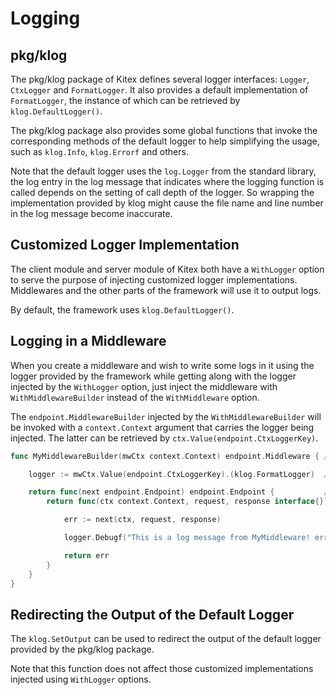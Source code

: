 
# Logging

## pkg/klog

The pkg/klog package of Kitex defines several logger interfaces: `Logger`, `CtxLogger` and `FormatLogger`. It also provides a default implementation of `FormatLogger`, the instance of which can be retrieved by `klog.DefaultLogger()`.

The pkg/klog package also provides some global functions that invoke the corresponding methods of the default logger to help simplifying the usage, such as `klog.Info`, `klog.Errorf` and others.

Note that the default logger uses the `log.Logger` from the standard library, the log entry in the log message that indicates where the logging function is called depends on the setting of call depth of the logger. So wrapping the implementation provided by klog might cause the file name and line number in the log message become inaccurate.

## Customized Logger Implementation

The client module and server module of Kitex both have a `WithLogger` option to serve the purpose of injecting customized logger implementations. Middlewares and the other parts of the framework will use it to output logs.

By default, the framework uses `klog.DefaultLogger()`.

## Logging in a Middleware

When you create a middleware and wish to write some logs in it using the logger provided by the framework while getting along with the logger injected by the `WithLogger` option, just inject the middleware with `WithMiddlewareBuilder` instead of the `WithMiddleware` option.

The `endpoint.MiddlewareBuilder` injected by the `WithMiddlewareBuilder` will be invoked with a `context.Context` argument that carries the logger being injected. The latter can be retrieved by `ctx.Value(endpoint.CtxLoggerKey)`.

```go
func MyMiddlewareBuilder(mwCtx context.Context) endpoint.Middleware { // middleware builder

    logger := mwCtx.Value(endpoint.CtxLoggerKey).(klog.FormatLogger)  // get the logger

    return func(next endpoint.Endpoint) endpoint.Endpoint {           // middleware
        return func(ctx context.Context, request, response interface{}) error {

            err := next(ctx, request, response)

            logger.Debugf("This is a log message from MyMiddleware! err: %v", err)

            return err
        }
    }
}
```

## Redirecting the Output of the Default Logger

The `klog.SetOutput` can be used to redirect the output of the default logger provided by the pkg/klog package.

Note that this function does not affect those customized implementations injected using `WithLogger` options.

